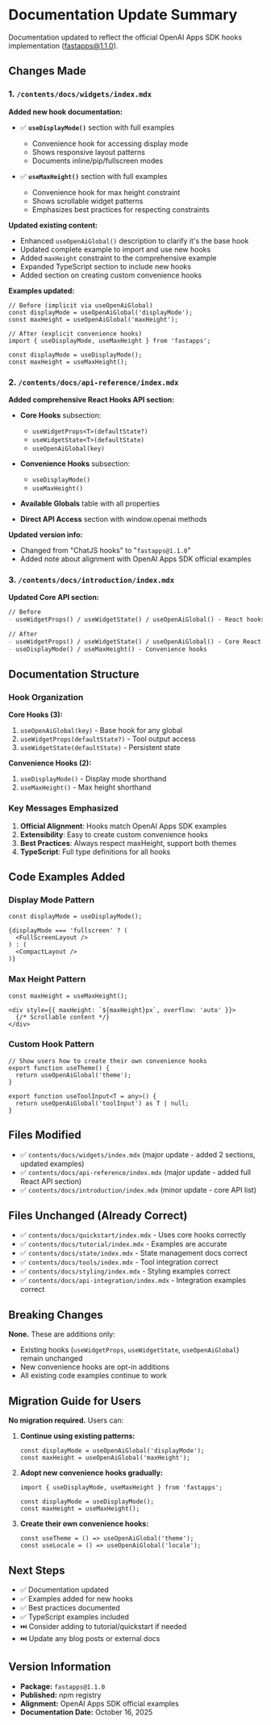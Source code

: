 # Documentation Update Summary

Documentation updated to reflect the official OpenAI Apps SDK hooks implementation (fastapps@1.1.0).

## Changes Made

### 1. `/contents/docs/widgets/index.mdx`

**Added new hook documentation:**

- ✅ **`useDisplayMode()`** section with full examples
  - Convenience hook for accessing display mode
  - Shows responsive layout patterns
  - Documents inline/pip/fullscreen modes

- ✅ **`useMaxHeight()`** section with full examples
  - Convenience hook for max height constraint
  - Shows scrollable widget patterns
  - Emphasizes best practices for respecting constraints

**Updated existing content:**

- Enhanced `useOpenAiGlobal()` description to clarify it's the base hook
- Updated complete example to import and use new hooks
- Added `maxHeight` constraint to the comprehensive example
- Expanded TypeScript section to include new hooks
- Added section on creating custom convenience hooks

**Examples updated:**
```tsx
// Before (implicit via useOpenAiGlobal)
const displayMode = useOpenAiGlobal('displayMode');
const maxHeight = useOpenAiGlobal('maxHeight');

// After (explicit convenience hooks)
import { useDisplayMode, useMaxHeight } from 'fastapps';

const displayMode = useDisplayMode();
const maxHeight = useMaxHeight();
```

### 2. `/contents/docs/api-reference/index.mdx`

**Added comprehensive React Hooks API section:**

- **Core Hooks** subsection:
  - `useWidgetProps<T>(defaultState?)`
  - `useWidgetState<T>(defaultState)`
  - `useOpenAiGlobal(key)`

- **Convenience Hooks** subsection:
  - `useDisplayMode()`
  - `useMaxHeight()`

- **Available Globals** table with all properties
- **Direct API Access** section with window.openai methods

**Updated version info:**
- Changed from "ChatJS hooks" to "`fastapps@1.1.0`"
- Added note about alignment with OpenAI Apps SDK official examples

### 3. `/contents/docs/introduction/index.mdx`

**Updated Core API section:**

```markdown
// Before
- useWidgetProps() / useWidgetState() / useOpenAiGlobal() - React hooks

// After
- useWidgetProps() / useWidgetState() / useOpenAiGlobal() - Core React hooks
- useDisplayMode() / useMaxHeight() - Convenience hooks
```

## Documentation Structure

### Hook Organization

**Core Hooks (3):**
1. `useOpenAiGlobal(key)` - Base hook for any global
2. `useWidgetProps(defaultState?)` - Tool output access
3. `useWidgetState(defaultState)` - Persistent state

**Convenience Hooks (2):**
1. `useDisplayMode()` - Display mode shorthand
2. `useMaxHeight()` - Max height shorthand

### Key Messages Emphasized

1. **Official Alignment**: Hooks match OpenAI Apps SDK examples
2. **Extensibility**: Easy to create custom convenience hooks
3. **Best Practices**: Always respect maxHeight, support both themes
4. **TypeScript**: Full type definitions for all hooks

## Code Examples Added

### Display Mode Pattern
```tsx
const displayMode = useDisplayMode();

{displayMode === 'fullscreen' ? (
  <FullScreenLayout />
) : (
  <CompactLayout />
)}
```

### Max Height Pattern
```tsx
const maxHeight = useMaxHeight();

<div style={{ maxHeight: `${maxHeight}px`, overflow: 'auto' }}>
  {/* Scrollable content */}
</div>
```

### Custom Hook Pattern
```tsx
// Show users how to create their own convenience hooks
export function useTheme() {
  return useOpenAiGlobal('theme');
}

export function useToolInput<T = any>() {
  return useOpenAiGlobal('toolInput') as T | null;
}
```

## Files Modified

- ✅ `contents/docs/widgets/index.mdx` (major update - added 2 sections, updated examples)
- ✅ `contents/docs/api-reference/index.mdx` (major update - added full React API section)
- ✅ `contents/docs/introduction/index.mdx` (minor update - core API list)

## Files Unchanged (Already Correct)

- ✅ `contents/docs/quickstart/index.mdx` - Uses core hooks correctly
- ✅ `contents/docs/tutorial/index.mdx` - Examples are accurate
- ✅ `contents/docs/state/index.mdx` - State management docs correct
- ✅ `contents/docs/tools/index.mdx` - Tool integration correct
- ✅ `contents/docs/styling/index.mdx` - Styling examples correct
- ✅ `contents/docs/api-integration/index.mdx` - Integration examples correct

## Breaking Changes

**None.** These are additions only:
- Existing hooks (`useWidgetProps`, `useWidgetState`, `useOpenAiGlobal`) remain unchanged
- New convenience hooks are opt-in additions
- All existing code examples continue to work

## Migration Guide for Users

**No migration required.** Users can:

1. **Continue using existing patterns:**
   ```tsx
   const displayMode = useOpenAiGlobal('displayMode');
   const maxHeight = useOpenAiGlobal('maxHeight');
   ```

2. **Adopt new convenience hooks gradually:**
   ```tsx
   import { useDisplayMode, useMaxHeight } from 'fastapps';
   
   const displayMode = useDisplayMode();
   const maxHeight = useMaxHeight();
   ```

3. **Create their own convenience hooks:**
   ```tsx
   const useTheme = () => useOpenAiGlobal('theme');
   const useLocale = () => useOpenAiGlobal('locale');
   ```

## Next Steps

- ✅ Documentation updated
- ✅ Examples added for new hooks
- ✅ Best practices documented
- ✅ TypeScript examples included
- ⏭️ Consider adding to tutorial/quickstart if needed
- ⏭️ Update any blog posts or external docs

## Version Information

- **Package:** `fastapps@1.1.0`
- **Published:** npm registry
- **Alignment:** OpenAI Apps SDK official examples
- **Documentation Date:** October 16, 2025

